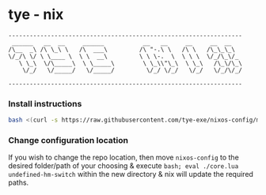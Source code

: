 # tye - nix
```
------------------------------------------------------------------
 ______   __  __     ______           __   __     __     __  __
/\__  _\ /\ \_\ \   /\  ___\         /\ "-.\ \   /\ \   /\_\_\_\
\/_/\ \/ \ \____ \  \ \  __\         \ \ \-.  \  \ \ \  \/_/\_\/_
   \ \_\  \/\_____\  \ \_____\        \ \_\\"\_\  \ \_\   /\_\/\_\
    \/_/   \/_____/   \/_____/         \/_/ \/_/   \/_/   \/_/\/_/

------------------------------------------------------------------
```

### Install instructions
```bash
bash <(curl -s https://raw.githubusercontent.com/tye-exe/nixos-config/main/scripts/init.sh)
```

### Change configuration location
If you wish to change the repo location, then move `nixos-config` to the desired folder/path of your
choosing & execute `bash; eval ./core.lua undefined-hm-switch` within the new directory & nix will update the
required paths.
